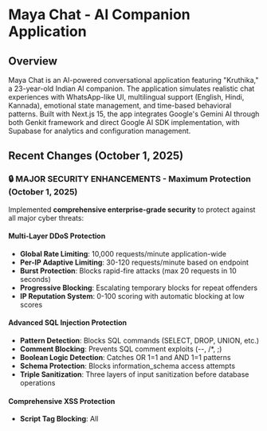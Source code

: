 # Maya Chat - AI Companion Application

## Overview

Maya Chat is an AI-powered conversational application featuring "Kruthika," a 23-year-old Indian AI companion. The application simulates realistic chat experiences with WhatsApp-like UI, multilingual support (English, Hindi, Kannada), emotional state management, and time-based behavioral patterns. Built with Next.js 15, the app integrates Google's Gemini AI through both Genkit framework and direct Google AI SDK implementation, with Supabase for analytics and configuration management.

## Recent Changes (October 1, 2025)

### 🔒 MAJOR SECURITY ENHANCEMENTS - Maximum Protection (October 1, 2025)

Implemented **comprehensive enterprise-grade security** to protect against all major cyber threats:

#### Multi-Layer DDoS Protection
- **Global Rate Limiting**: 10,000 requests/minute application-wide
- **Per-IP Adaptive Limiting**: 30-120 requests/minute based on endpoint
- **Burst Protection**: Blocks rapid-fire attacks (max 20 requests in 10 seconds)
- **Progressive Blocking**: Escalating temporary blocks for repeat offenders
- **IP Reputation System**: 0-100 scoring with automatic blocking at low scores

#### Advanced SQL Injection Protection
- **Pattern Detection**: Blocks SQL commands (SELECT, DROP, UNION, etc.)
- **Comment Blocking**: Prevents SQL comment exploits (--, /*, ;)
- **Boolean Logic Detection**: Catches OR 1=1 and AND 1=1 patterns
- **Schema Protection**: Blocks information_schema access attempts
- **Triple Sanitization**: Three layers of input sanitization before database operations

#### Comprehensive XSS Protection
- **Script Tag Blocking**: All <script> tags blocked
- **Event Handler Blocking**: Blocks onclick, onload, onerror, etc.
- **Protocol Blocking**: Blocks javascript:, vbscript:, data: protocols
- **HTML Entity Encoding**: All user input HTML-encoded
- **Strict CSP Headers**: Content Security Policy enforced

#### CSRF Protection
- **Cryptographic Tokens**: 256-bit random CSRF tokens
- **One-Time Use**: Tokens expire after single use
- **SameSite=Strict**: Strong cookie-based CSRF protection
- **Origin Validation**: Request origin header verification

#### Cookie Security
- **HttpOnly**: Prevents JavaScript access (XSS protection)
- **Secure**: HTTPS-only in production
- **SameSite=Strict**: Prevents CSRF attacks
- **Signed Cookies**: HMAC-SHA256 signatures prevent tampering
- **Session Rotation**: Prevents session fixation attacks

#### Additional Security Measures
- **Bot Detection**: User-agent analysis and behavior patterns
- **Honeypot Fields**: Hidden fields trap automated bots
- **Request Signatures**: HMAC-SHA256 signed requests prevent tampering
- **Security Headers**: Comprehensive HTTP security headers
- **IP Blocking**: Permanent blocklist for severe violators
- **Security Logging**: Complete audit trail of security events

#### Security Files Added
- `src/lib/enhanced-security.ts` - Maximum security implementation
- `src/lib/secure-cookies.ts` - Secure cookie management
- `SECURITY.md` - Complete security documentation

**All API routes and middleware now use triple-layer security protection!**

---

### Latest Updates - Anti-Spam & Cost Optimization (September 30, 2025)
- **Anti-Spam System**: Implemented comprehensive spam detection that blocks users after 3 meaningless messages (single characters, emojis, punctuation only) within 10 seconds to reduce AI costs
- **Rate Limiting**: Added 2-second cooldown between messages to prevent rapid spam submissions
- **Input Validation**: Messages are now limited to 200 characters maximum to optimize token usage
- **Emoji Optimization**: Emoji-only responses now use a local response map instead of consuming AI tokens
- **Cost Reduction**: Smart message filtering prevents meaningless inputs from being sent to AI, significantly reducing operational costs

### WhatsApp-Style UI Enhancements
- **Avatar Zoom View**: Updated avatar zoom modal to match WhatsApp's dark theme with proper colors (#0b141a, #202c33, #00a884)
- **Improved Modal**: Better header and footer design with X close icon instead of arrow
- **Clickable AI Avatars**: AI avatars in chat messages are now clickable to open zoom view, just like WhatsApp
- **Better UX**: Enhanced modal layout with improved spacing and visual hierarchy

### Mobile Performance Optimizations (Enhanced)
- **GPU Acceleration**: Added enhanced touch event optimization with hardware acceleration for smooth interactions
- **Viewport Settings**: Improved mobile viewport configuration for better rendering
- **Touch Responsiveness**: Eliminated tap highlighting and improved touch feedback across all device types
- **Scrolling Performance**: Optimized scroll behavior for smoother chat experience on mobile devices

### SEO Improvements (Enhanced)
- **Enhanced Metadata**: Added metadataBase, applicationName, and category fields for better search visibility
- **Google Bot Optimization**: Improved Google-specific settings and robots configuration
- **Better Indexing**: Optimized metadata structure for improved search engine crawling

### Critical Bug Fixes
- **Fixed Duplicate Message ID Bug**: Implemented UUID-based message ID generation using `crypto.randomUUID()` to prevent Supabase constraint violations
- **Fixed Analytics Tracking**: Corrected message.media reference to message.userImageUrl in ChatView.tsx to prevent TypeScript errors
- **Fixed Next.js Configuration Issues**: Removed duplicate `compress` property in next.config.ts
- **Migrated Turbopack Configuration**: Moved from deprecated `experimental.turbo` to stable `turbopack` configuration
- **Fixed Cross-Origin Warnings**: Updated `allowedDevOrigins` with current Replit domain
- **Resolved Hydration Errors**: Wrapped all Recharts ResponsiveContainer components with ClientOnly to prevent server/client HTML mismatches
- **Fixed TypeScript Errors**: Corrected class/className issues in all blog pages

### Performance Enhancements
- **Code Splitting**: Enhanced webpack configuration for optimal code splitting with vendor and common chunk strategies
- **CSS Optimization**: Enabled `optimizeCss` experimental flag for smaller CSS bundles
- **Package Import Optimization**: Optimized imports for lucide-react, recharts, @supabase/supabase-js, @radix-ui packages
- **Skeleton Loaders**: Created comprehensive skeleton components (ChatSkeleton, AnalyticsSkeleton, BlogSkeleton, ProfileSkeleton) instead of plain "Loading..." text
- **Lazy Loading**: Added loading.tsx files with skeleton loaders for maya-chat and admin/analytics routes

### Configuration Updates
- Next.js now uses stable Turbopack with optimizeCss enabled for faster development builds
- Cross-origin requests properly configured for Replit environment
- Deployment ready with proper build and start commands
- Enhanced security headers and CSRF protection already in place

### Known Issues Requiring Setup
- Supabase database tables need to be created (see SUPABASE_SETUP.md for SQL scripts)
- Environment variables NEXT_PUBLIC_SUPABASE_URL and NEXT_PUBLIC_SUPABASE_ANON_KEY need to be configured

## User Preferences

Preferred communication style: Simple, everyday language.

## System Architecture

### Frontend Architecture
- **Framework**: Next.js 15 with React 18, using App Router architecture
- **UI Components**: Radix UI primitives with shadcn/ui component library
- **Styling**: Tailwind CSS with custom WhatsApp-inspired green theme
- **State Management**: React Context API for global state (AI Profile, Ad Settings, Media Assets, Global Status)
- **Type Safety**: TypeScript with strict configuration

### Backend Architecture
- **AI Integration**: Dual approach using Google Genkit framework and direct Google AI SDK (@google/generative-ai)
- **AI Models**: Gemini 2.0 Flash, Gemini 1.5 Pro, and Gemini 1.5 Flash 8B
- **Server Actions**: Next.js server actions for AI communication
- **Authentication**: Service account-based Google Cloud authentication
- **Error Handling**: Graceful fallbacks from Genkit to direct Google AI implementation

### Data Storage Solutions
- **Primary Database**: Supabase (PostgreSQL) for analytics, global configurations, and user activity tracking
- **Local Storage**: Browser localStorage for chat messages, user preferences, and session data
- **Configuration Management**: Centralized app configurations stored in Supabase with local fallbacks

### AI Personality System
- **Emotional State Simulation**: Dynamic mood tracking and contextual responses
- **Multilingual Support**: Language detection and culturally appropriate responses
- **Behavioral Patterns**: Time-based greetings, typing delays, and proactive messaging
- **Character Consistency**: Maintains 23-year-old Indian girl persona with Hinglish expressions

### Authentication and Authorization
- **Google Cloud**: Service account authentication for AI services
- **Environment Variables**: Secure API key management with multiple fallback keys
- **Client-side Security**: No authentication required for end users

### Advertising Integration
- **Ad Networks**: Adsterra and Monetag integration with configurable settings
- **Ad Types**: Banner ads, native banners, social bars, and pop-under advertisements
- **Smart Triggering**: Message-based, time-based, and user activity-based ad display logic
- **Revenue Optimization**: Rotational ad display with daily and session limits

## External Dependencies

### Core AI Services
- **Google AI Platform**: Gemini models via Google AI SDK and Vertex AI
- **Google Genkit**: AI flow orchestration framework (with fallback mechanisms)

### Database and Analytics
- **Supabase**: PostgreSQL database for analytics, configurations, and user tracking
- **Real-time subscriptions**: For live configuration updates

### Advertisement Networks
- **Adsterra**: Display advertising with multiple ad formats
- **Monetag**: Alternative ad network for revenue diversification

### Development and Deployment
- **Vercel**: Deployment platform (configured for production)
- **Replit**: Development environment with custom server configurations

### UI and Styling
- **Radix UI**: Headless component primitives
- **Tailwind CSS**: Utility-first styling framework
- **Lucide React**: Icon library for consistent iconography

### Utilities and Tools
- **TanStack Query**: Data fetching and caching (configured but not actively used)
- **date-fns**: Date manipulation and formatting
- **clsx/twMerge**: Dynamic class name handling